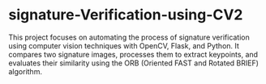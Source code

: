 # signature-Verification-using-CV2
This project focuses on automating the process of signature verification using computer vision techniques with OpenCV, Flask, and Python. It compares two signature images, processes them to extract keypoints, and evaluates their similarity using the ORB (Oriented FAST and Rotated BRIEF) algorithm.
